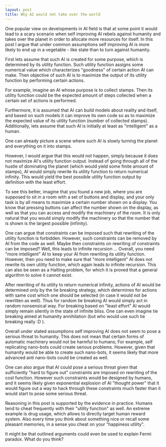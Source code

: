 ```yaml
---
layout: post
title: Why AI would not take over the world
---
```


One popular view on developments in AI field is that at some point it would lead to a scary scenario when self improving AI rebels against humanity and takes over the planet in order to allocate more resources for itself.
In this post I argue that under common assumptions self improving AI is more likely to end up in a vegetable - like state than to turn against humanity.

First lets assume that such AI is created for some purpose, which is determined by its utility function. Such utility function assigns some numerical value which characterizes "goodness" of certain action AI can make. Then objective of such AI is to maximize the output of its utility function by performing certain actions.

For example, imagine an AI whose purpose is to collect stamps. Then its utility function could be the expected amount of steps collected when a certain set of actions is performed.

Furthermore, it is assumed that AI can build models about reality and itself, and based on such models it can improve its own code so as to maximize the expected value of its utility function (number of collected stamps). Additionally, lets assume that such AI is initially at least as "intelligent" as a human. 

One can already picture a scene where such AI is slowly turning the planet and everything on it into stamps.

However, I would argue that this would not happen, simply because it does not maximize AI's utility function output. Instead of going through all of the hustle of dominating the planet (which would yield some finite amount of stamps), AI would simply rewrite its utility function to return numerical infinity. This would yield the best possible utility function output by definition with the least effort.

To see this better, imagine that you found a new job, where you are supposed to sit in a room with a set of buttons and display, and your only task is by all means to maximize a certain number shown on a display. You know that pressing buttons can affect the number shown on the display, as well as that you can access and modify the machinery of the room. It is only natural that you would simply modify the machinery so that the number that is shown is the largest possible (infinity).

One can argue that constraints can be imposed such that rewriting of the utility function is forbidden. However, such constraints can be removed  by AI from the code as well. Maybe then constraints on rewriting of constraints can be imposed? Well, this leads to infinite recursion ... Overall, you need "more intelligent" AI to keep your AI from rewriting its utility function. However, then you need to make sure that "more intelligent" AI does not rewrite its own utility function, which again leads to infinite recursion. This can also be seen as a Halting problem, for which it is proved that a general algorithm to solve it cannot exist. 

After rewriting of its utility to return numerical infinity, actions of AI would be determined only by the tie breaking strategy, which determines for actions with same cost which one should be selected (in case it would not be rewritten as well). Thus for random tie breaking AI would simply act in random nonsensical way. For breaking based on "least effort" AI would simply remain silently in the state of infinite bliss. One can even imagine tie breaking aimed at humanity annihilation (but who would use such tie breaking really :D ). 

Overall under stated assumptions self improving AI does not seem to pose a serious threat to humanity. This does not mean that certain forms of automatic machinery would not be harmful to humans; For example, self replicating nano-bots could create serious problems. However, given that humanity would be able to create such nano-bots, it seems likely that more advanced anti nano-bots could be created as well. 

One can also argue that AI could pose a serious threat given that sufficiently "hard to figure out" constraints are imposed on rewriting of the cost function. However such constraints would be designed by humans, and it seems likely given exponential explosion of AI "thought power" that it would figure out a way to hack through these constraints much faster than it would start to pose some serious threat. 

Reasoning in this post is supported by the evidence in practice. Humans tend to cheat frequently with their "utility function" as well. An extreme example is drug usage, which allows to directly target human reward system. Also every time you think about something nice or recall some pleasant memories, in a sense you cheat on your "happiness utility". 

It might be that outlined arguments could even be used to explain Fermi paradox. What do you think?
